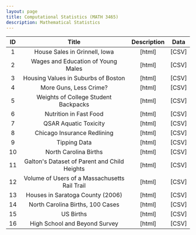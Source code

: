 ```yaml
---
layout: page
title: Computational Statistics (MATH 3465)
description: Mathematical Statistics
---
```




| ID | Title | Description  | Data |
| :---:         |     :---:      |     :---:  |        :---: |
| 1   | 	House Sales in Grinnell, Iowa    | <a style="text-decoration:none" href="https://vincentarelbundock.github.io/Rdatasets/doc/Stat2Data/GrinnellHouses.html" target="_blank" rel="noopener noreferrer">[html]</a>    | <a style="text-decoration:none" href="../assets/Data4360/GrinnellHouses.csv" target="_blank" rel="noopener noreferrer">[CSV]</a>    |
| 2     | Wages and Education of Young Males     | <a style="text-decoration:none" href="https://vincentarelbundock.github.io/Rdatasets/doc/Ecdat/Males.html" target="_blank" rel="noopener noreferrer">[html]</a>      | <a style="text-decoration:none" href="../assets/Data4360/Males.csv" target="_blank" rel="noopener noreferrer">[CSV]</a>      |
| 3     | Housing Values in Suburbs of Boston     | <a style="text-decoration:none" href="https://vincentarelbundock.github.io/Rdatasets/doc/MASS/Boston.html" target="_blank" rel="noopener noreferrer">[html]</a>      | <a style="text-decoration:none" href="../assets/Data4360/Boston.csv" target="_blank" rel="noopener noreferrer">[CSV]</a>      |
| 4     | More Guns, Less Crime?     | <a style="text-decoration:none" href="https://vincentarelbundock.github.io/Rdatasets/doc/AER/Guns.html" target="_blank" rel="noopener noreferrer">[html]</a>      | <a style="text-decoration:none" href="../assets/Data4360/Guns.csv" target="_blank" rel="noopener noreferrer">[CSV]</a>      |
| 5     | Weights of College Student Backpacks     | <a style="text-decoration:none" href="https://vincentarelbundock.github.io/Rdatasets/doc/Stat2Data/Backpack.html" target="_blank" rel="noopener noreferrer">[html]</a>      | <a style="text-decoration:none" href="../assets/Data4360/Backpack.csv" target="_blank" rel="noopener noreferrer">[CSV]</a>      |
| 6     | Nutrition in Fast Food     | <a style="text-decoration:none" href="https://vincentarelbundock.github.io/Rdatasets/doc/openintro/fastfood.html" target="_blank" rel="noopener noreferrer">[html]</a>      | <a style="text-decoration:none" href="../assets/Data4360/fastfood.csv" target="_blank" rel="noopener noreferrer">[CSV]</a>      |
| 7     | QSAR Aquatic Toxicity     | <a style="text-decoration:none" href="https://archive.ics.uci.edu/ml/datasets/QSAR+aquatic+toxicity#" target="_blank" rel="noopener noreferrer">[html]</a>      | <a style="text-decoration:none" href="../assets/Data4360/qsar_aquatic_toxicity.csv" target="_blank" rel="noopener noreferrer">[CSV]</a>      |
| 8     | Chicago Insurance Redlining     | <a style="text-decoration:none" href="../assets/Data4360/ChicagoInsurance.txt" target="_blank" rel="noopener noreferrer">[html]</a>      | <a style="text-decoration:none" href="../assets/Data4360/insurance.dat" target="_blank" rel="noopener noreferrer">[CSV]</a>      |
| 9     | Tipping Data     | <a style="text-decoration:none" href="https://vincentarelbundock.github.io/Rdatasets/doc/reshape2/tips.html" target="_blank" rel="noopener noreferrer">[html]</a>      | <a style="text-decoration:none" href="../assets/Data4360/tips.csv" target="_blank" rel="noopener noreferrer">[CSV]</a>      |
| 10    | North Carolina Births     | <a style="text-decoration:none" href="https://vincentarelbundock.github.io/Rdatasets/doc/openintro/births.html" target="_blank" rel="noopener noreferrer">[html]</a>      | <a style="text-decoration:none" href="../assets/Data4360/births.csv" target="_blank" rel="noopener noreferrer">[CSV]</a>      |
| 11     | Galton's Dataset of Parent and Child Heights     | <a style="text-decoration:none" href="https://vincentarelbundock.github.io/Rdatasets/doc/mosaicData/Galton.html" target="_blank" rel="noopener noreferrer">[html]</a>      | <a style="text-decoration:none" href="../assets/Data4360/Galton.csv" target="_blank" rel="noopener noreferrer">[CSV]</a>      |
| 12     | Volume of Users of a Massachusetts Rail Trail       | <a style="text-decoration:none" href="https://vincentarelbundock.github.io/Rdatasets/doc/mosaicData/Riders.html" target="_blank" rel="noopener noreferrer">[html]</a>       | <a style="text-decoration:none" href="../assets/Data2265/Riders.csv" target="_blank" rel="noopener noreferrer">[CSV]</a>      |
| 13     | Houses in Saratoga County (2006)       | <a style="text-decoration:none" href="https://vincentarelbundock.github.io/Rdatasets/doc/mosaicData/SaratogaHouses.html" target="_blank" rel="noopener noreferrer">[html]</a>       | <a style="text-decoration:none" href="../assets/Data2265/SaratogaHouses.csv" target="_blank" rel="noopener noreferrer">[CSV]</a>      |
| 14     | North Carolina Births, 100 Cases       | <a style="text-decoration:none" href="https://vincentarelbundock.github.io/Rdatasets/doc/openintro/births.html" target="_blank" rel="noopener noreferrer">[html]</a>       | <a style="text-decoration:none" href="../assets/Data2265/births.csv" target="_blank" rel="noopener noreferrer">[CSV]</a>      |
| 15     | US Births       | <a style="text-decoration:none" href="https://vincentarelbundock.github.io/Rdatasets/doc/openintro/births14.html" target="_blank" rel="noopener noreferrer">[html]</a>       | <a style="text-decoration:none" href="../assets/Data2265/births14.csv" target="_blank" rel="noopener noreferrer">[CSV]</a>      |
| 16     | High School and Beyond Survey       | <a style="text-decoration:none" href="https://vincentarelbundock.github.io/Rdatasets/doc/openintro/hsb2.html" target="_blank" rel="noopener noreferrer">[html]</a>       | <a style="text-decoration:none" href="../assets/Data2265/hsb2.csv" target="_blank" rel="noopener noreferrer">[CSV]</a>      |






 
 
<!-- Note: this is how to write a comment in HTML. Everything in here won't show up on your webpage.-->

<!--
To increase the size of the title, use fewer # in front of the paper title.
To decrease the size of the title, use more #. 
To remove the italics, remove the * before and after the description
To remove the underline from the title, remove the <u> tags (<u> and </u>)
-->


